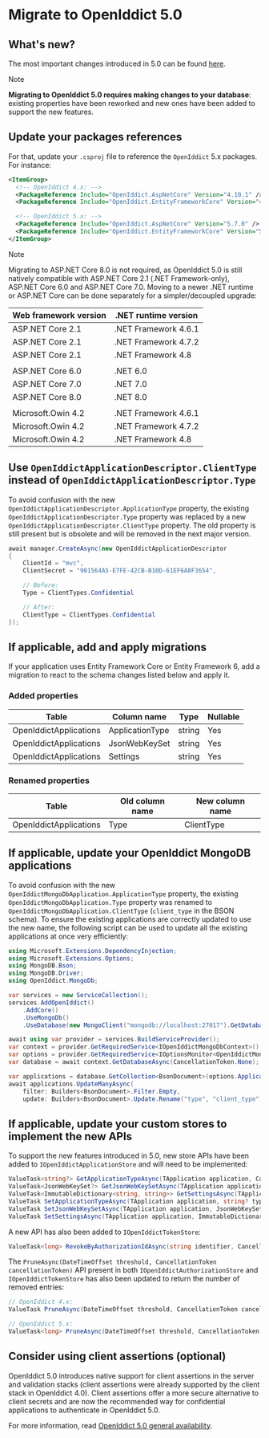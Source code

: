 # Migrate to OpenIddict 5.0

## What's new?

The most important changes introduced in 5.0 can be found [here](https://kevinchalet.com/2023/12/18/openiddict-5-0-general-availability/).

> [!NOTE]
> **Migrating to OpenIddict 5.0 requires making changes to your database**: existing properties have been reworked and new ones have been added to support the new features.

## Update your packages references

For that, update your `.csproj` file to reference the `OpenIddict` 5.x packages. For instance:

```xml
<ItemGroup>
  <!-- OpenIddict 4.x: -->
  <PackageReference Include="OpenIddict.AspNetCore" Version="4.10.1" />
  <PackageReference Include="OpenIddict.EntityFrameworkCore" Version="4.10.1" />

  <!-- OpenIddict 5.x: -->
  <PackageReference Include="OpenIddict.AspNetCore" Version="5.7.0" />
  <PackageReference Include="OpenIddict.EntityFrameworkCore" Version="5.7.0" />
</ItemGroup>
```

> [!NOTE]
> Migrating to ASP.NET Core 8.0 is not required, as OpenIddict 5.0 is still natively compatible with ASP.NET Core 2.1 (.NET Framework-only),
> ASP.NET Core 6.0 and ASP.NET Core 7.0. Moving to a newer .NET runtime or ASP.NET Core can be done separately for a simpler/decoupled upgrade:
>
> | Web framework version | .NET runtime version |
> |-----------------------|----------------------|
> | ASP.NET Core 2.1      | .NET Framework 4.6.1 |
> | ASP.NET Core 2.1      | .NET Framework 4.7.2 |
> | ASP.NET Core 2.1      | .NET Framework 4.8   |
> |                       |                      |
> | ASP.NET Core 6.0      | .NET 6.0             |
> | ASP.NET Core 7.0      | .NET 7.0             |
> | ASP.NET Core 8.0      | .NET 8.0             |
> |                       |                      |
> | Microsoft.Owin 4.2    | .NET Framework 4.6.1 |
> | Microsoft.Owin 4.2    | .NET Framework 4.7.2 |
> | Microsoft.Owin 4.2    | .NET Framework 4.8   |

## Use `OpenIddictApplicationDescriptor.ClientType` instead of `OpenIddictApplicationDescriptor.Type`

To avoid confusion with the new `OpenIddictApplicationDescriptor.ApplicationType` property, the existing `OpenIddictApplicationDescriptor.Type`
property was replaced by a new `OpenIddictApplicationDescriptor.ClientType` property. The old property is still present but is obsolete and will
be removed in the next major version.

```csharp
await manager.CreateAsync(new OpenIddictApplicationDescriptor
{
    ClientId = "mvc",
    ClientSecret = "901564A5-E7FE-42CB-B10D-61EF6A8F3654",

    // Before:
    Type = ClientTypes.Confidential

    // After:
    ClientType = ClientTypes.Confidential
});
```

## If applicable, add and apply migrations

If your application uses Entity Framework Core or Entity Framework 6, add a migration to react to the schema changes listed below and apply it.

### Added properties

| Table                  | Column name     | Type   | Nullable |
|------------------------|-----------------|--------|----------|
| OpenIddictApplications | ApplicationType | string | Yes      |
| OpenIddictApplications | JsonWebKeySet   | string | Yes      |
| OpenIddictApplications | Settings        | string | Yes      |

### Renamed properties

| Table                  | Old column name | New column name |
|------------------------|-----------------|-----------------|
| OpenIddictApplications | Type            | ClientType      |

## If applicable, update your OpenIddict MongoDB applications

To avoid confusion with the new `OpenIddictMongoDbApplication.ApplicationType` property, the existing `OpenIddictMongoDbApplication.Type`
property was renamed to `OpenIddictMongoDbApplication.ClientType` (`client_type` in the BSON schema). To ensure the existing applications
are correctly updated to use the new name, the following script can be used to update all the existing applications at once very efficiently:

```csharp
using Microsoft.Extensions.DependencyInjection;
using Microsoft.Extensions.Options;
using MongoDB.Bson;
using MongoDB.Driver;
using OpenIddict.MongoDb;

var services = new ServiceCollection();
services.AddOpenIddict()
    .AddCore()
    .UseMongoDb()
    .UseDatabase(new MongoClient("mongodb://localhost:27017").GetDatabase("openiddict"));

await using var provider = services.BuildServiceProvider();
var context = provider.GetRequiredService<IOpenIddictMongoDbContext>();
var options = provider.GetRequiredService<IOptionsMonitor<OpenIddictMongoDbOptions>>().CurrentValue;
var database = await context.GetDatabaseAsync(CancellationToken.None);

var applications = database.GetCollection<BsonDocument>(options.ApplicationsCollectionName);
await applications.UpdateManyAsync(
    filter: Builders<BsonDocument>.Filter.Empty,
    update: Builders<BsonDocument>.Update.Rename("type", "client_type"));
```

## If applicable, update your custom stores to implement the new APIs

To support the new features introduced in 5.0, new store APIs have been added to `IOpenIddictApplicationStore` and will need to be implemented:

```csharp
ValueTask<string?> GetApplicationTypeAsync(TApplication application, CancellationToken cancellationToken);
ValueTask<JsonWebKeySet?> GetJsonWebKeySetAsync(TApplication application, CancellationToken cancellationToken);
ValueTask<ImmutableDictionary<string, string>> GetSettingsAsync(TApplication application, CancellationToken cancellationToken);
ValueTask SetApplicationTypeAsync(TApplication application, string? type, CancellationToken cancellationToken);
ValueTask SetJsonWebKeySetAsync(TApplication application, JsonWebKeySet? set, CancellationToken cancellationToken);
ValueTask SetSettingsAsync(TApplication application, ImmutableDictionary<string, string> settings, CancellationToken cancellationToken);
```

A new API has also been added to `IOpenIddictTokenStore`:

```csharp
ValueTask<long> RevokeByAuthorizationIdAsync(string identifier, CancellationToken cancellationToken);
```

The `PruneAsync(DateTimeOffset threshold, CancellationToken cancellationToken)` API present in both
`IOpenIddictAuthorizationStore` and `IOpenIddictTokenStore` has also been updated to return the number of removed entries:

```csharp
// OpenIddict 4.x:
ValueTask PruneAsync(DateTimeOffset threshold, CancellationToken cancellationToken);

// OpenIddict 5.x:
ValueTask<long> PruneAsync(DateTimeOffset threshold, CancellationToken cancellationToken);
```

## Consider using client assertions (optional)

OpenIddict 5.0 introduces native support for client assertions in the server and validation stacks (client assertions were already
supported by the client stack in OpenIddict 4.0). Client assertions offer a more secure alternative to client secrets and are now
the recommended way for confidential applications to authenticate in OpenIddict 5.0.

For more information, read [OpenIddict 5.0 general availability](https://kevinchalet.com/2023/12/18/openiddict-5-0-general-availability/).